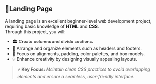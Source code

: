 ## 📄Landing Page

A landing page is an excellent beginner-level web development project, requiring basic knowledge of **HTML** and **CSS**.  
Through this project, you will:

- 🏛️ Create columns and divide sections.
- 🎨 Arrange and organize elements such as headers and footers.
- 🎯 Focus on alignments, padding, color palettes, and box models.
- 💡 Enhance creativity by designing visually appealing layouts.

> ⚡ **Key Focus:** *Maintain clean CSS practices to avoid overlapping elements and ensure a seamless, user-friendly interface*.
